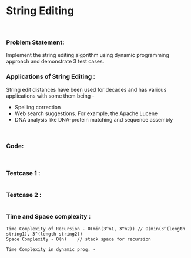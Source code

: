 # String Editing
<br/>

### Problem Statement:
Implement the string editing algorithm using dynamic programming approach and demonstrate 3 test cases.



### Applications of String Editing :
String edit distances have been used for decades and has various applications with some them being -
- Spelling correction
- Web search suggestions. For example, the Apache Lucene
- DNA analysis like DNA-protein matching and sequence assembly
<br>



### Code:
```


```

### Testcase 1 :
```

```

### Testcase 2 :
```

```

### Time and Space complexity :
```
Time Complexity of Recursion - O(min(3^n1, 3^n2)) // O(min(3^(length string1), 3^(length string2))
Space Complexity - O(n)    // stack space for recursion

Time Complexity in dynamic prog. - 
```
